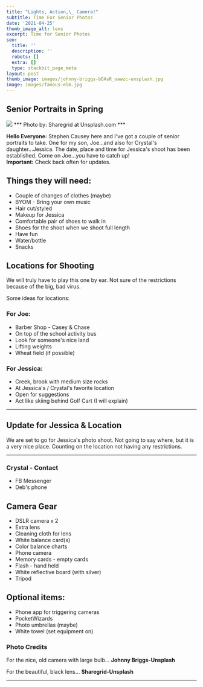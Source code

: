 ```yaml
---
title: "Lights, Action,\_ Camera!"
subtitle: Time For Senior Photos
date: '2021-04-25'
thumb_image_alt: lens
excerpt: Time for Senior Photos
seo:
  title: ''
  description: ''
  robots: []
  extra: []
  type: stackbit_page_meta
layout: post
thumb_image: images/johnny-briggs-bDAsR_oawzc-unsplash.jpg
image: images/famous-elm.jpg
---
```

## Senior Portraits in Spring

![](/images/sharegrid-N10auyEVst8-unsplash.jpg)
***  <sm>Photo by: Sharegrid at Unsplash.com</sm> ***

<div class="note">
                <strong>Hello Everyone:</strong>
                Stephen Causey here and I've got a couple of senior portraits to take. One for my son, Joe...and also for Crystal's daughter...Jessica. The date, place and time for Jessica's shoot has been established. Come on Joe...you have to catch up!
              </div>
              <div class="important">
                <strong>Important:</strong>
                Check back often for updates.
              </div>
            </div>


## Things they will need:

*   Couple of changes of clothes (maybe)
*   BYOM - Bring your own music
*   Hair cut/styled
*   Makeup for Jessica
*   Comfortable pair of shoes to walk in
*   Shoes for the shoot when we shoot full length
*   Have fun
*   Water/bottle
*   Snacks

## Locations for Shooting

We will truly have to play this one by ear. Not sure of the restrictions because of the big, bad virus.

Some ideas for locations:

### **For Joe:**

*   Barber Shop - Casey & Chase
*   On top of the school activity bus
*   Look for someone's nice land
*   Lifting weights
*   Wheat field (if possible)

### **For Jessica:**

*   Creek, brook with medium size rocks
*   At Jessica's / Crystal's favorite location
*   Open for suggestions
*   Act like skiing behind Golf Cart (I will explain)

---

## Update for Jessica & Location

We are set to go for Jessica's photo shoot. Not going to say where, but it is a very nice place.
Counting on the location not having any restrictions.

---

### Crystal - Contact
* FB Messenger
* Deb's phone

## Camera Gear
*   DSLR camera x 2
*   Extra lens
*   Cleaning cloth for lens
*   White balance card(s)
*   Color balance charts
*   Phone camera
*   Memory cards - empty cards
*   Flash - hand held
*   White reflective board (with silver)
*   Tripod

## Optional items:
*   Phone app for triggering cameras
*   PocketWizards
*   Photo umbrellas (maybe)
*   White towel (set equipment on)

### Photo Credits
For the nice, old camera with large bulb...
**Johnny Briggs-Unsplash**

For the beautiful, black lens...
**Sharegrid-Unsplash**




***
